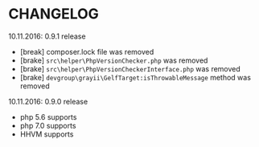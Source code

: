 # CHANGELOG

10.11.2016: 0.9.1 release

- [break] composer.lock file was removed
- [brake] `src\helper\PhpVersionChecker.php` was removed
- [brake] `src\helper\PhpVersionCheckerInterface.php` was removed
- [brake] `devgroup\grayii\GelfTarget:isThrowableMessage` method was removed 

10.11.2016: 0.9.0 release

- php 5.6 supports
- php 7.0 supports
- HHVM supports
